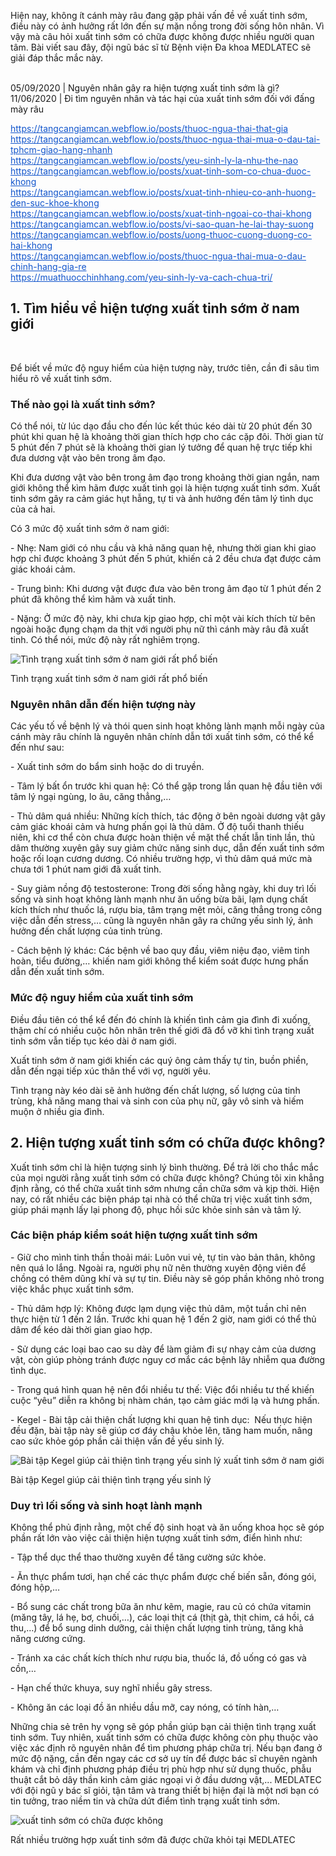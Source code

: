 <p>Hiện nay, không ít cánh mày râu đang gặp phải vấn đề về xuất tinh sớm, điều này có ảnh hưởng rất lớn đến sự mặn nồng trong đời sống hôn nhân. Vì vậy mà câu hỏi xuất tinh sớm có chữa được không được nhiều người quan tâm. Bài viết sau đây, đội ngũ bác sĩ từ Bệnh viện Đa khoa MEDLATEC sẽ giải đáp thắc mắc này.</p>

<p><br />
05/09/2020 |&nbsp;Nguyên nhân gây ra hiện tượng xuất tinh sớm là gì?<br />
11/06/2020 |&nbsp;Đi tìm nguyên nhân và tác hại của xuất tinh sớm đối với đấng mày râu</p>

<p><a href="https://tangcangiamcan.webflow.io/posts/thuoc-ngua-thai-that-gia" style="color: rgb(17, 85, 204);" target="_blank">https://tangcangiamcan.webflow.io/posts/thuoc-ngua-thai-that-gia</a><br />
<a href="https://tangcangiamcan.webflow.io/posts/thuoc-ngua-thai-mua-o-dau-tai-tphcm-giao-hang-nhanh" style="color: rgb(17, 85, 204);" target="_blank">https://tangcangiamcan.webflow.io/posts/thuoc-ngua-thai-mua-o-dau-tai-tphcm-giao-hang-nhanh</a><br />
<a href="https://tangcangiamcan.webflow.io/posts/yeu-sinh-ly-la-nhu-the-nao" style="color: rgb(17, 85, 204);" target="_blank">https://tangcangiamcan.webflow.io/posts/yeu-sinh-ly-la-nhu-the-nao</a><br />
<a href="https://tangcangiamcan.webflow.io/posts/xuat-tinh-som-co-chua-duoc-khong" style="color: rgb(17, 85, 204);" target="_blank">https://tangcangiamcan.webflow.io/posts/xuat-tinh-som-co-chua-duoc-khong</a><br />
<a href="https://tangcangiamcan.webflow.io/posts/xuat-tinh-nhieu-co-anh-huong-den-suc-khoe-khong" style="color: rgb(17, 85, 204);" target="_blank">https://tangcangiamcan.webflow.io/posts/xuat-tinh-nhieu-co-anh-huong-den-suc-khoe-khong</a><br />
<a href="https://tangcangiamcan.webflow.io/posts/xuat-tinh-ngoai-co-thai-khong" style="color: rgb(17, 85, 204);" target="_blank">https://tangcangiamcan.webflow.io/posts/xuat-tinh-ngoai-co-thai-khong</a><br />
<a href="https://tangcangiamcan.webflow.io/posts/vi-sao-quan-he-lai-thay-suong" style="color: rgb(17, 85, 204);" target="_blank">https://tangcangiamcan.webflow.io/posts/vi-sao-quan-he-lai-thay-suong</a><br />
<a href="https://tangcangiamcan.webflow.io/posts/uong-thuoc-cuong-duong-co-hai-khong" style="color: rgb(17, 85, 204);" target="_blank">https://tangcangiamcan.webflow.io/posts/uong-thuoc-cuong-duong-co-hai-khong</a><br />
<a href="https://tangcangiamcan.webflow.io/posts/thuoc-ngua-thai-mua-o-dau-chinh-hang-gia-re" style="color: rgb(17, 85, 204);" target="_blank">https://tangcangiamcan.webflow.io/posts/thuoc-ngua-thai-mua-o-dau-chinh-hang-gia-re</a><br />
<a href="https://muathuocchinhhang.com/yeu-sinh-ly-va-cach-chua-tri/" style="color: rgb(17, 85, 204);" target="_blank">https://muathuocchinhhang.com/yeu-sinh-ly-va-cach-chua-tri/</a></p>

<h2>1. Tìm hiểu về hiện tượng xuất tinh sớm ở nam giới</h2>

<p>&nbsp;</p>

<p>Để biết về mức độ nguy hiểm của hiện tượng này, trước tiên, cần đi sâu tìm hiểu rõ về&nbsp;xuất tinh sớm.</p>

<h3>Thế nào gọi là xuất tinh sớm?</h3>

<p>Có thể nói, từ lúc dạo đầu cho đến lúc kết thúc kéo dài từ 20 phút đến 30 phút khi quan hệ là khoảng thời gian thích hợp cho các cặp đôi. Thời gian từ 5 phút đến 7 phút sẽ là khoảng thời gian lý tưởng để quan hệ trực tiếp khi đưa dương vật vào bên trong âm đạo.&nbsp;</p>

<p>Khi đưa dương vật vào bên trong âm đạo trong khoảng thời gian ngắn, nam giới không thể kìm hãm được xuất tinh gọi là hiện tượng xuất tinh sớm. Xuất tinh sớm gây ra cảm giác hụt hẫng, tự ti và ảnh hưởng đến tâm lý tình dục của cả hai.&nbsp;</p>

<p>Có 3 mức độ xuất tinh sớm ở nam giới:</p>

<p>- Nhẹ: Nam giới có nhu cầu và khả năng quan hệ, nhưng thời gian khi giao hợp chỉ được khoảng 3 phút đến 5 phút, khiến cả 2 đều chưa đạt được cảm giác khoái cảm.</p>

<p>- Trung bình: Khi dương vật được đưa vào bên trong âm đạo từ 1 phút đến 2 phút đã không thể kìm hãm và xuất tinh.&nbsp;</p>

<p>- Nặng: Ở mức độ này, khi chưa kịp giao hợp, chỉ một vài kích thích từ bên ngoài hoặc đụng chạm da thịt với người phụ nữ thì cánh mày râu đã xuất tinh. Có thể nói, mức độ này rất nghiêm trọng.</p>

<p><img alt="Tình trạng xuất tinh sớm ở nam giới rất phổ biến" src="https://login.medlatec.vn//ImagePath/images/20200922/20200922_Xuat-tinh-som-co-chua-duoc-khong-1.jpg" /></p>

<p>Tình trạng xuất tinh sớm ở nam giới rất phổ biến</p>

<h3>Nguyên nhân dẫn đến hiện tượng này</h3>

<p>Các yếu tố về bệnh lý và thói quen sinh hoạt không lành mạnh mỗi ngày của cánh mày râu chính là nguyên nhân chính dẫn tới xuất tinh sớm, có thể kể đến như sau:</p>

<p>- Xuất tinh sớm do bẩm sinh hoặc do di truyền.</p>

<p>- Tâm lý bất ổn trước khi quan hệ: Có thể gặp trong lần quan hệ đầu tiên với tâm lý ngại ngùng, lo âu, căng thẳng,&hellip;</p>

<p>-&nbsp;Thủ dâm&nbsp;quá nhiều: Những kích thích, tác động ở bên ngoài dương vật gây cảm giác khoái cảm và hưng phấn gọi là thủ dâm. Ở độ tuổi thanh thiếu niên, khi cơ thể còn chưa được hoàn thiện về mặt thể chất lẫn tinh lần, thủ dâm thường xuyên gây suy giảm chức năng sinh dục, dẫn đến&nbsp;xuất tinh&nbsp;sớm hoặc rối loạn cương dương. Có nhiều trường hợp, vì thủ dâm quá mức mà chưa tới 1 phút nam giới đã xuất tinh.</p>

<p>- Suy giảm nồng độ testosterone: Trong đời sống hằng ngày, khi duy trì lối sống và sinh hoạt không lành mạnh như ăn uống bừa bãi, lạm dụng chất kích thích như thuốc lá, rượu bia, tâm trạng mệt mỏi, căng thẳng trong công việc dẫn đến stress,&hellip; cũng là nguyên nhân gây ra chứng&nbsp;yếu sinh lý, ảnh hưởng đến chất lượng của tinh trùng.</p>

<p>- Cách bệnh lý khác: Các bệnh về bao quy đầu, viêm niệu đạo, viêm tinh hoàn, tiểu đường,&hellip; khiến nam giới không thể kiểm soát được hưng phấn dẫn đến xuất tinh sớm.</p>

<h3>Mức độ nguy hiểm của xuất tinh sớm</h3>

<p>Điều đầu tiên có thể kể đến đó chính là khiến tình cảm gia đình đi xuống, thậm chí có nhiều cuộc hôn nhân trên thế giới đã đổ vỡ khi tình trạng xuất tinh sớm vẫn tiếp tục kéo dài ở nam giới.</p>

<p>Xuất tinh sớm&nbsp;ở nam giới khiến các quý ông cảm thấy tự tin, buồn phiền, dẫn đến ngại tiếp xúc thân thể với vợ, người yêu.</p>

<p>Tình trạng này kéo dài sẽ ảnh hưởng đến chất lượng, số lượng của tinh trùng, khả năng mang thai và sinh con của phụ nữ, gây vô sinh và hiếm muộn ở nhiều gia đình.</p>

<h2>2. Hiện tượng xuất tinh sớm có chữa được không?</h2>

<p>Xuất tinh sớm chỉ là hiện tượng sinh lý bình thường. Để trả lời cho thắc mắc của mọi người rằng xuất tinh sớm có chữa được không? Chúng tôi xin khẳng định rằng, có thể chữa xuất tinh sớm nhưng cần chữa sớm và kịp thời. Hiện nay, có rất nhiều các biện pháp tại nhà có thể chữa trị việc xuất tinh sớm, giúp phái mạnh lấy lại phong độ, phục hồi sức khỏe sinh sản và tâm lý.</p>

<h3>Các biện pháp kiểm soát hiện tượng xuất tinh sớm</h3>

<p>- Giữ cho mình tinh thần thoải mái: Luôn vui vẻ, tự tin vào bản thân, không nên quá lo lắng. Ngoài ra, người phụ nữ nên thường xuyên động viên để chồng có thêm dũng khí và sự tự tin. Điều này sẽ góp phần không nhỏ trong việc khắc phục xuất tinh sớm.</p>

<p>- Thủ dâm hợp lý: Không được lạm dụng việc thủ dâm, một tuần chỉ nên thực hiện từ 1 đến 2 lần. Trước khi quan hệ 1 đến 2 giờ, nam giới có thể thủ dâm để kéo dài thời gian giao hợp.</p>

<p>- Sử dụng các loại bao cao su dày để làm giảm đi sự nhạy cảm của dương vật, còn giúp phòng tránh được nguy cơ mắc các bệnh lây nhiễm qua đường tình dục.</p>

<p>- Trong quá hình quan hệ nên đổi nhiều tư thế: Việc đổi nhiều tư thế khiến cuộc &ldquo;yêu&rdquo; diễn ra không bị nhàm chán, tạo cảm giác mới lạ và hưng phấn.</p>

<p>- Kegel - Bài tập cải thiện chất lượng khi quan hệ tình dục:&nbsp; Nếu thực hiện đều đặn, bài tập này sẽ giúp cơ đáy chậu khỏe lên, tăng ham muốn, nâng cao sức khỏe góp phần cải thiện vấn đề yếu sinh lý.</p>

<p><img alt="Bài tập Kegel giúp cải thiện tình trạng yếu sinh lý xuất tinh sớm ở nam giới" src="https://login.medlatec.vn//ImagePath/images/20200922/20200922_Xuat-tinh-som-co-chua-duoc-khong-3.jpg" /></p>

<p>Bài tập Kegel giúp cải thiện tình trạng yếu sinh lý</p>

<h3>Duy trì lối sống và sinh hoạt lành mạnh</h3>

<p>Không thể phủ định rằng, một chế độ sinh hoạt và ăn uống khoa học sẽ góp phần rất lớn vào việc cải thiện hiện tượng xuất tinh sớm, điển hình như:</p>

<p>- Tập thể dục thể thao thường xuyên để tăng cường sức khỏe.</p>

<p>- Ăn thực phẩm tươi, hạn chế các thực phẩm được chế biến sẵn, đóng gói, đóng hộp,&hellip;</p>

<p>- Bổ sung các chất trong bữa ăn như kẽm, magie, rau củ có chứa vitamin (măng tây, lá hẹ, bơ, chuối,&hellip;), các loại thịt cá (thịt gà, thịt chim, cá hồi, cá thu,&hellip;) để bổ sung dinh dưỡng, cải thiện chất lượng tinh trùng, tăng khả năng cương cứng.</p>

<p>- Tránh xa các chất kích thích như rượu bia, thuốc lá, đồ uống có gas và cồn,&hellip;</p>

<p>- Hạn chế thức khuya, suy nghĩ nhiều gây stress.</p>

<p>- Không ăn các loại đồ ăn nhiều dầu mỡ, cay nóng, có tính hàn,&hellip;</p>

<p>Những chia sẻ trên hy vọng sẽ góp phần giúp bạn cải thiện tình trạng xuất tinh sớm. Tuy nhiên, xuất tinh sớm có chữa được không còn phụ thuộc vào việc xác định rõ nguyên nhân để tìm phương pháp chữa trị. Nếu bạn đang ở mức độ nặng, cần đến ngay các cơ sở uy tín để được bác sĩ chuyên ngành khám và chỉ định phương pháp điều trị phù hợp như sử dụng thuốc, phẫu thuật cắt bỏ dây thần kinh cảm giác ngoại vi ở đầu dương vật,... MEDLATEC với đội ngũ y bác sĩ giỏi, tận tâm và trang thiết bị hiện đại là một nơi bạn có tin tưởng, trao niềm tin và chữa dứt điểm tình trạng xuất tinh sớm.</p>

<p><img alt="xuất tinh sớm có chữa được không" src="https://login.medlatec.vn//ImagePath/images/20200922/20200922_Xuat-tinh-som-co-chua-duoc-khong-5.jpg" /></p>

<p>Rất nhiều trường hợp xuất tinh sớm đã được chữa khỏi tại MEDLATEC</p>
